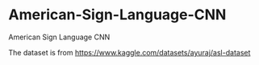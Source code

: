 # American-Sign-Language-CNN
American Sign Language CNN

The dataset is from https://www.kaggle.com/datasets/ayuraj/asl-dataset
